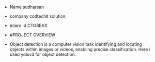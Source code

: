 - Name sudharsan 
- company codtechit solution
- intern id CTO8EAX

- #PROJECT OVERVIEW
 
 - Object detection is a computer vision task identifying and locating objects within images or videos, enabling precise classification. Here i used yolov3 for object detection.
